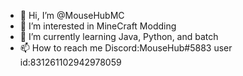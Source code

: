- 👋 Hi, I’m @MouseHubMC
- 👀 I’m interested in MineCraft Modding
- 🌱 I’m currently learning Java, Python, and batch
- 📫 How to reach me Discord:MouseHub#5883 user id:831261102942978059

